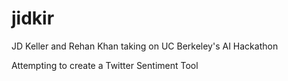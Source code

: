 # jidkir
JD Keller and Rehan Khan taking on UC Berkeley's AI Hackathon

Attempting to create a Twitter Sentiment Tool
